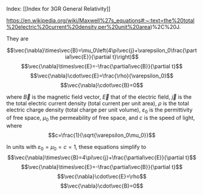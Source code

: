 Index: [[Index for 3GR General Relativity]]

https://en.wikipedia.org/wiki/Maxwell%27s_equations#:~:text=the%20total%20electric%20current%20density,per%20unit%20area)%2C%20J.

They are

$$\vec{\nabla}\times\vec{B}=\mu_0\left(4\pi\vec{j}+\varepsilon_0\frac{\partial\vec{E}}{\partial t}\right)$$
$$\vec{\nabla}\times\vec{E}=-\frac{\partial\vec{B}}{\partial t}$$
$$\vec{\nabla}\cdot\vec{E}=\frac{\rho}{\varepsilon_0}$$
$$\vec{\nabla}\cdot\vec{B}=0$$

where $\vec{B}$ is the magnetic field vector, $\vec{E}$ that of the electric field, $\vec{j}$ is the the total electric current density (total current per unit area), $\rho$ is the total electric charge density (total charge per unit volume), $\varepsilon_0$ is the permittivity of free space, $\mu_0$ the permeability of free space, and $c$ is the speed of light, where $$c=\frac{1}{\sqrt{\varepsilon_0\mu_0}}$$

In units with $\varepsilon_0=\mu_0=c=1$, these equations simplify to 
$$\vec{\nabla}\times\vec{B}=4\pi\vec{j}+\frac{\partial\vec{E}}{\partial t}$$
$$\vec{\nabla}\times\vec{E}=-\frac{\partial\vec{B}}{\partial t}$$
$$\vec{\nabla}\cdot\vec{E}=\rho$$
$$\vec{\nabla}\cdot\vec{B}=0$$